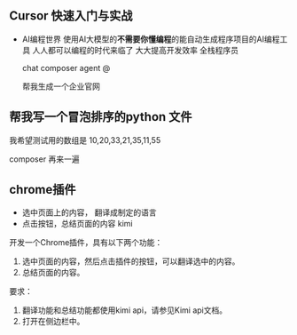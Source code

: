 ## Cursor 快速入门与实战

- AI编程世界
  使用AI大模型的**不需要你懂编程**的能自动生成程序项目的AI编程工具
  人人都可以编程的时代来临了
  大大提高开发效率 全栈程序员

  chat composer agent @

  帮我生成一个企业官网

## 帮我写一个冒泡排序的python 文件
  我希望测试用的数组是 10,20,33,21,35,11,55

  composer 再来一遍

## chrome插件

- 选中页面上的内容， 翻译成制定的语言
- 点击按钮，总结页面的内容
  kimi 

开发一个Chrome插件，具有以下两个功能：
1. 选中页面的内容，然后点击插件的按钮，可以翻译选中的内容。
2. 总结页面的内容。

要求：
1. 翻译功能和总结功能都使用kimi api，请参见Kimi api文档。
2. 打开在侧边栏中。